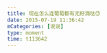 ```yaml
---
title: 现在怎么连葡萄都有无籽滴哒😓
date: 2015-07-19 11:36:42
mCategories: [说说]
type: moment
time: t113642
---
```


